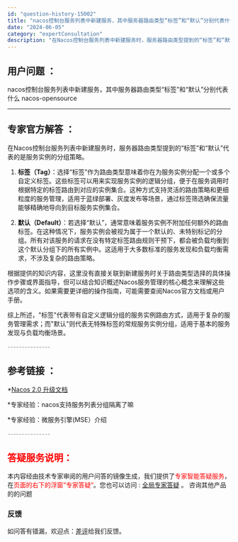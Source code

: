 ```yaml
---
id: "question-history-15002"
title: "nacos控制台服务列表中新建服务，其中服务器路由类型“标签”和“默认”分别代表什么 nacos-opensource"
date: "2024-06-05"
category: "expertConsultation"
description: "在Nacos控制台服务列表中新建服务时，服务器路由类型提到的“标签”和“默认”代表的是服务实例的分组策略。1. **标签（Tag）**：选择“标签”作为路由类型意味着你在为服务实例分配一个或多个自定义标签。这些标签可以用来实现服务实例的逻辑分组，便于在服务调用时根据特定的标签路由到对应的实例集合。这"
---
```


## 用户问题 ： 
 nacos控制台服务列表中新建服务，其中服务器路由类型“标签”和“默认”分别代表什么 nacos-opensource 

---------------
## 专家官方解答 ：

在Nacos控制台服务列表中新建服务时，服务器路由类型提到的“标签”和“默认”代表的是服务实例的分组策略。

1. **标签（Tag）**：选择“标签”作为路由类型意味着你在为服务实例分配一个或多个自定义标签。这些标签可以用来实现服务实例的逻辑分组，便于在服务调用时根据特定的标签路由到对应的实例集合。这种方式支持灵活的路由策略和更细粒度的服务管理，适用于蓝绿部署、灰度发布等场景，通过标签筛选确保流量能够精确地导向到目标服务实例集合。

2. **默认（Default）**：若选择“默认”，通常意味着服务实例不附加任何额外的路由标签。在这种情况下，服务实例会被视为属于一个默认的、未特别标记的分组。所有对该服务的请求在没有特定标签路由规则干预下，都会被负载均衡到这个默认分组下的所有实例中。这适用于大多数标准的服务发现和负载均衡需求，不涉及复杂的路由策略。

根据提供的知识内容，这里没有直接关联到新建服务时关于路由类型选择的具体操作步骤或界面指导，但可以结合知识概述Nacos服务管理的核心概念来理解这些选项的含义。如果需要更详细的操作指南，可能需要查阅Nacos官方文档或用户手册。

综上所述，"标签"代表带有自定义逻辑分组的服务实例路由方式，适用于复杂的服务管理需求；而"默认"则代表无特殊标签的常规服务实例分组，适用于基本的服务发现与负载均衡场景。


<font color="#949494">---------------</font> 


## 参考链接 ：

*[Nacos 2.0 升级文档](https://nacos.io/docs/latest/upgrading/200-upgrading)
 
 *专家经验：nacos支持服务列表分组隔离了嘛 
 
 *专家经验：微服务引擎(MSE）介绍 


 <font color="#949494">---------------</font> 
 


## <font color="#FF0000">答疑服务说明：</font> 

本内容经由技术专家审阅的用户问答的镜像生成，我们提供了<font color="#FF0000">专家智能答疑服务</font>，在<font color="#FF0000">页面的右下的浮窗”专家答疑“</font>。您也可以访问 : [全局专家答疑](https://answer.opensource.alibaba.com/docs/intro) 。 咨询其他产品的的问题

### 反馈
如问答有错漏，欢迎点：[差评](https://ai.nacos.io/user/feedbackByEnhancerGradePOJOID?enhancerGradePOJOId=15055)给我们反馈。
